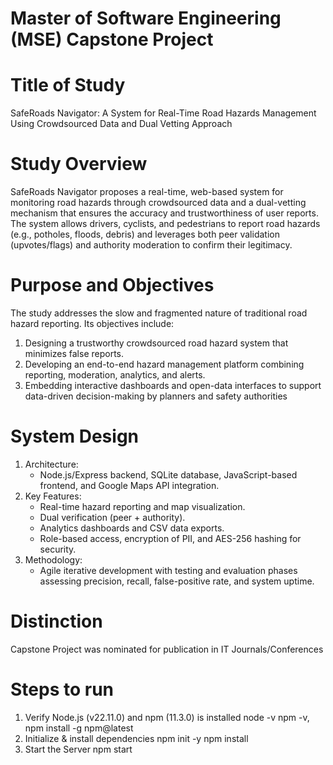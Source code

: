 # Master of Software Engineering (MSE) Capstone Project

# Title of Study
SafeRoads Navigator: A System for Real-Time Road Hazards Management Using
Crowdsourced Data and Dual Vetting Approach

# Study Overview
SafeRoads Navigator proposes a real-time, web-based system for monitoring road hazards through crowdsourced data and a 
dual-vetting mechanism that ensures the accuracy and trustworthiness of user reports. The system allows drivers, cyclists, 
and pedestrians to report road hazards (e.g., potholes, floods, debris) and leverages both peer validation (upvotes/flags) 
and authority moderation to confirm their legitimacy.

# Purpose and Objectives
The study addresses the slow and fragmented nature of traditional road hazard reporting. Its objectives include:
1. Designing a trustworthy crowdsourced road hazard system that minimizes false reports.
2. Developing an end-to-end hazard management platform combining reporting, moderation, analytics, and alerts.
3. Embedding interactive dashboards and open-data interfaces to support data-driven decision-making by planners and safety authorities

# System Design
1. Architecture:
   - Node.js/Express backend, SQLite database, JavaScript-based frontend, and Google Maps API integration.
2. Key Features:
   - Real-time hazard reporting and map visualization.
   - Dual verification (peer + authority).
   - Analytics dashboards and CSV data exports.
   - Role-based access, encryption of PII, and AES-256 hashing for security.
3. Methodology:
   - Agile iterative development with testing and evaluation phases assessing precision, recall, false-positive rate, and system uptime.

# Distinction
Capstone Project was nominated for publication in IT Journals/Conferences

# Steps to run
1. Verify Node.js (v22.11.0) and npm (11.3.0) is installed
   node -v
   npm -v, npm install -g npm@latest
2. Initialize & install dependencies
   npm init -y
   npm install
3. Start the Server
   npm start

